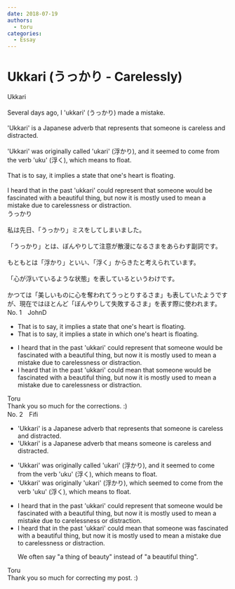 ```yaml
---
date: 2018-07-19
authors:
  - toru
categories:
  - Essay
---
```


<h1 id="subject_show">Ukkari (うっかり - Carelessly)</h1>
<div class="date" hidden>Jul 19, 2018 21:17</div>
<div id="post"><div id="body_show_ori">
Ukkari<br/><br/>Several days ago, I 'ukkari' (うっかり) made a mistake.<br/><br/>'Ukkari' is a Japanese adverb that represents that someone is careless and distracted. <br/><br/>'Ukkari' was originally called 'ukari' (浮かり), and it seemed to come from the verb 'uku' (浮く), which means to float.<br/><br/>That is to say, it implies a state that one's heart is floating.<br/><br/>I heard that in the past 'ukkari' could represent that someone would be fascinated with a beautiful thing, but now it is mostly used to mean a mistake due to carelessness or distraction.
</div></div>

<!-- more -->

<div id="post_ja"><div id="body_show_mo">
うっかり<br/><br/>私は先日、「うっかり」ミスをしてしまいました。<br/><br/>「うっかり」とは、ぼんやりして注意が散漫になるさまをあらわす副詞です。<br/><br/>もともとは「浮かり」といい、「浮く」からきたと考えられています。<br/><br/>「心が浮いているような状態」を表しているというわけです。<br/><br/>かつては「美しいものに心を奪われてうっとりするさま」も表していたようですが、現在ではほとんど「ぼんやりして失敗するさま」を表す際に使われます。
</div></div>
<div id="block"><div class="first_name"> No. 1　<span class="just_name">JohnD</span></div><div id="block2">
<ul class="correction_field">
<li class="incorrect">That is to say, it implies a state that one's heart is floating.</li>
<li class="corrected correct">
That is to say, it implies a state <span class="f_blue">in which</span> one's heart is floating.
</li>
</ul>
<ul class="correction_field">
<li class="incorrect">I heard that in the past 'ukkari' could represent that someone would be fascinated with a beautiful thing, but now it is mostly used to mean a mistake due to carelessness or distraction.</li>
<li class="corrected correct">
I heard that in the past 'ukkari' could <span class="f_blue">mean</span> that someone would be fascinated with a beautiful thing, but now it is mostly used to mean a mistake due to carelessness or distraction.
</li>
</ul>
</div><div class="name"><span class="just_name">Toru</span><br>
Thank you so much for the corrections. :)
</div>
</div>
<div id="block"><div class="first_name"> No. 2　<span class="just_name">Fifi</span></div><div id="block2">
<ul class="correction_field">
<li class="incorrect">'Ukkari' is a Japanese adverb that represents that someone is careless and distracted.</li>
<li class="corrected correct">
'Ukkari' is a Japanese adverb that means someone is careless and distracted.
</li>
</ul>
<ul class="correction_field">
<li class="incorrect">'Ukkari' was originally called 'ukari' (浮かり), and it seemed to come from the verb 'uku' (浮く), which means to float.</li>
<li class="corrected correct">
'Ukkari' was originally 'ukari' (浮かり), which seemed to come from the verb 'uku' (浮く), which means to float.
</li>
</ul>
<ul class="correction_field">
<li class="incorrect">I heard that in the past 'ukkari' could represent that someone would be fascinated with a beautiful thing, but now it is mostly used to mean a mistake due to carelessness or distraction.</li>
<li class="corrected correct">
I heard that in the past 'ukkari' could mean that someone was fascinated with a beautiful thing, but now it is mostly used to mean a mistake due to carelessness or distraction.
<p class="correction_comment">We often say "a thing of beauty" instead of "a beautiful thing".</p>
</li>
</ul>
</div><div class="name"><span class="just_name">Toru</span><br>
Thank you so much for correcting my post. :)
</div>
</div>
